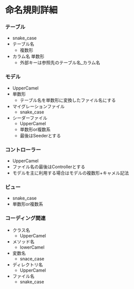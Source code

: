 # 命名規則詳細

### テーブル
* snake_case
* テーブル名
  * 複数形
* カラム名 単数形
  * 外部キーは参照先のテーブル名_カラム名

### モデル
* UpperCamel
* 単数形
  * テーブル名を単数形に変換したファイル名にする
* マイグレーションファイル
  * snake_case
* シーダーファイル
  * UpperCamel
  * 単数形or複数系
  * 最後はSeederとする

### コントローラー
* UpperCamel
* ファイル名の最後はControllerとする
* モデルを主に利用する場合はモデルの複数形+キャメル記法

### ビュー
* snake_case
* 単数形or複数系

### コーディング関連
* クラス名
  * UpperCamel
* メソッド名
  * lowerCamel
* 変数名
  * snace_case
* ディレクトリ名
  * UpperCamel
* ファイル名
  * snake_case       
